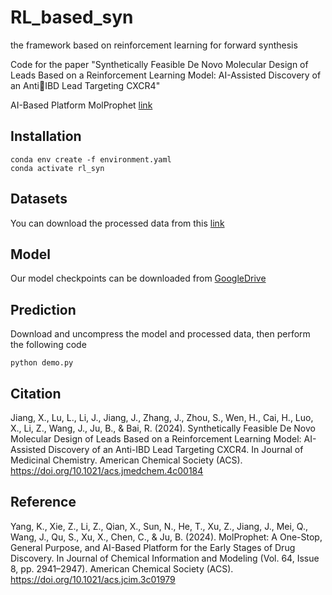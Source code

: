 # RL_based_syn
the framework based on reinforcement learning for forward synthesis

Code for the paper "Synthetically Feasible De Novo Molecular Design of Leads Based on a Reinforcement Learning Model: AI-Assisted Discovery of an AntiIBD Lead Targeting CXCR4"

AI-Based Platform MolProphet [link](https://pubs.acs.org/doi/10.1021/acs.jcim.3c01979)

## Installation
```
conda env create -f environment.yaml
conda activate rl_syn
```

## Datasets
You can download the processed data from this [link](https://drive.google.com/file/d/1Q5Pp_Ryj9DuUlVLNg0qGWDJg6dMXqqF5/view?usp=sharing)

## Model
Our model checkpoints can be downloaded from [GoogleDrive](https://drive.google.com/file/d/1w2nswNiOW8wVezjcfiFbGbJQ0WGJQX00/view?usp=sharing)

## Prediction
Download and uncompress the model and processed data, then perform the following code
```
python demo.py
```

## Citation
Jiang, X., Lu, L., Li, J., Jiang, J., Zhang, J., Zhou, S., Wen, H., Cai, H., Luo, X., Li, Z., Wang, J., Ju, B., & Bai, R. (2024). Synthetically Feasible De Novo Molecular Design of Leads Based on a Reinforcement Learning Model: AI-Assisted Discovery of an Anti-IBD Lead Targeting CXCR4. In Journal of Medicinal Chemistry. American Chemical Society (ACS). https://doi.org/10.1021/acs.jmedchem.4c00184

## Reference
Yang, K., Xie, Z., Li, Z., Qian, X., Sun, N., He, T., Xu, Z., Jiang, J., Mei, Q., Wang, J., Qu, S., Xu, X., Chen, C., & Ju, B. (2024). MolProphet: A One-Stop, General Purpose, and AI-Based Platform for the Early Stages of Drug Discovery. In Journal of Chemical Information and Modeling (Vol. 64, Issue 8, pp. 2941–2947). American Chemical Society (ACS). https://doi.org/10.1021/acs.jcim.3c01979
